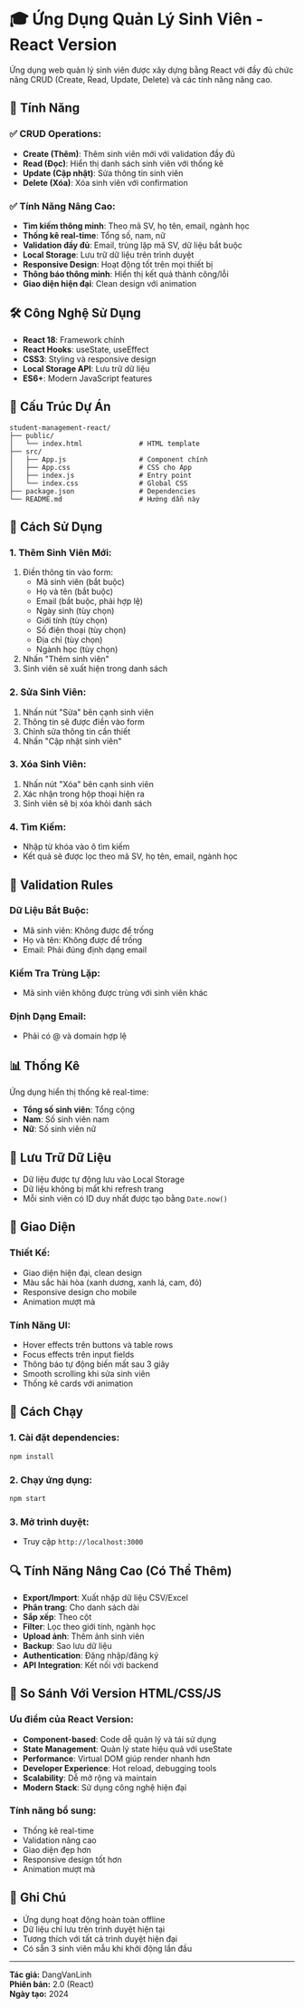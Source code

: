 # 🎓 Ứng Dụng Quản Lý Sinh Viên - React Version

Ứng dụng web quản lý sinh viên được xây dựng bằng React với đầy đủ chức năng CRUD (Create, Read, Update, Delete) và các tính năng nâng cao.

## 🚀 Tính Năng

### ✅ **CRUD Operations:**
- **Create (Thêm)**: Thêm sinh viên mới với validation đầy đủ
- **Read (Đọc)**: Hiển thị danh sách sinh viên với thống kê
- **Update (Cập nhật)**: Sửa thông tin sinh viên
- **Delete (Xóa)**: Xóa sinh viên với confirmation

### ✅ **Tính Năng Nâng Cao:**
- **Tìm kiếm thông minh**: Theo mã SV, họ tên, email, ngành học
- **Thống kê real-time**: Tổng số, nam, nữ
- **Validation đầy đủ**: Email, trùng lặp mã SV, dữ liệu bắt buộc
- **Local Storage**: Lưu trữ dữ liệu trên trình duyệt
- **Responsive Design**: Hoạt động tốt trên mọi thiết bị
- **Thông báo thông minh**: Hiển thị kết quả thành công/lỗi
- **Giao diện hiện đại**: Clean design với animation

## 🛠️ Công Nghệ Sử Dụng

- **React 18**: Framework chính
- **React Hooks**: useState, useEffect
- **CSS3**: Styling và responsive design
- **Local Storage API**: Lưu trữ dữ liệu
- **ES6+**: Modern JavaScript features

## 📁 Cấu Trúc Dự Án

```
student-management-react/
├── public/
│   └── index.html              # HTML template
├── src/
│   ├── App.js                  # Component chính
│   ├── App.css                 # CSS cho App
│   ├── index.js                # Entry point
│   └── index.css               # Global CSS
├── package.json                # Dependencies
└── README.md                   # Hướng dẫn này
```

## 🎯 Cách Sử Dụng

### **1. Thêm Sinh Viên Mới:**
1. Điền thông tin vào form:
   - Mã sinh viên (bắt buộc)
   - Họ và tên (bắt buộc)
   - Email (bắt buộc, phải hợp lệ)
   - Ngày sinh (tùy chọn)
   - Giới tính (tùy chọn)
   - Số điện thoại (tùy chọn)
   - Địa chỉ (tùy chọn)
   - Ngành học (tùy chọn)
2. Nhấn "Thêm sinh viên"
3. Sinh viên sẽ xuất hiện trong danh sách

### **2. Sửa Sinh Viên:**
1. Nhấn nút "Sửa" bên cạnh sinh viên
2. Thông tin sẽ được điền vào form
3. Chỉnh sửa thông tin cần thiết
4. Nhấn "Cập nhật sinh viên"

### **3. Xóa Sinh Viên:**
1. Nhấn nút "Xóa" bên cạnh sinh viên
2. Xác nhận trong hộp thoại hiện ra
3. Sinh viên sẽ bị xóa khỏi danh sách

### **4. Tìm Kiếm:**
- Nhập từ khóa vào ô tìm kiếm
- Kết quả sẽ được lọc theo mã SV, họ tên, email, ngành học

## 🔧 Validation Rules

### **Dữ Liệu Bắt Buộc:**
- Mã sinh viên: Không được để trống
- Họ và tên: Không được để trống
- Email: Phải đúng định dạng email

### **Kiểm Tra Trùng Lặp:**
- Mã sinh viên không được trùng với sinh viên khác

### **Định Dạng Email:**
- Phải có @ và domain hợp lệ

## 📊 Thống Kê

Ứng dụng hiển thị thống kê real-time:
- **Tổng số sinh viên**: Tổng cộng
- **Nam**: Số sinh viên nam
- **Nữ**: Số sinh viên nữ

## 💾 Lưu Trữ Dữ Liệu

- Dữ liệu được tự động lưu vào Local Storage
- Dữ liệu không bị mất khi refresh trang
- Mỗi sinh viên có ID duy nhất được tạo bằng `Date.now()`

## 🎨 Giao Diện

### **Thiết Kế:**
- Giao diện hiện đại, clean design
- Màu sắc hài hòa (xanh dương, xanh lá, cam, đỏ)
- Responsive design cho mobile
- Animation mượt mà

### **Tính Năng UI:**
- Hover effects trên buttons và table rows
- Focus effects trên input fields
- Thông báo tự động biến mất sau 3 giây
- Smooth scrolling khi sửa sinh viên
- Thống kê cards với animation

## 🚀 Cách Chạy

### **1. Cài đặt dependencies:**
```bash
npm install
```

### **2. Chạy ứng dụng:**
```bash
npm start
```

### **3. Mở trình duyệt:**
- Truy cập `http://localhost:3000`

## 🔍 Tính Năng Nâng Cao (Có Thể Thêm)

- **Export/Import**: Xuất nhập dữ liệu CSV/Excel
- **Phân trang**: Cho danh sách dài
- **Sắp xếp**: Theo cột
- **Filter**: Lọc theo giới tính, ngành học
- **Upload ảnh**: Thêm ảnh sinh viên
- **Backup**: Sao lưu dữ liệu
- **Authentication**: Đăng nhập/đăng ký
- **API Integration**: Kết nối với backend

## 📝 So Sánh Với Version HTML/CSS/JS

### **Ưu điểm của React Version:**
- **Component-based**: Code dễ quản lý và tái sử dụng
- **State Management**: Quản lý state hiệu quả với useState
- **Performance**: Virtual DOM giúp render nhanh hơn
- **Developer Experience**: Hot reload, debugging tools
- **Scalability**: Dễ mở rộng và maintain
- **Modern Stack**: Sử dụng công nghệ hiện đại

### **Tính năng bổ sung:**
- Thống kê real-time
- Validation nâng cao
- Giao diện đẹp hơn
- Responsive design tốt hơn
- Animation mượt mà

## 📝 Ghi Chú

- Ứng dụng hoạt động hoàn toàn offline
- Dữ liệu chỉ lưu trên trình duyệt hiện tại
- Tương thích với tất cả trình duyệt hiện đại
- Có sẵn 3 sinh viên mẫu khi khởi động lần đầu

---

**Tác giả:** DangVanLinh  
**Phiên bản:** 2.0 (React)  
**Ngày tạo:** 2024
